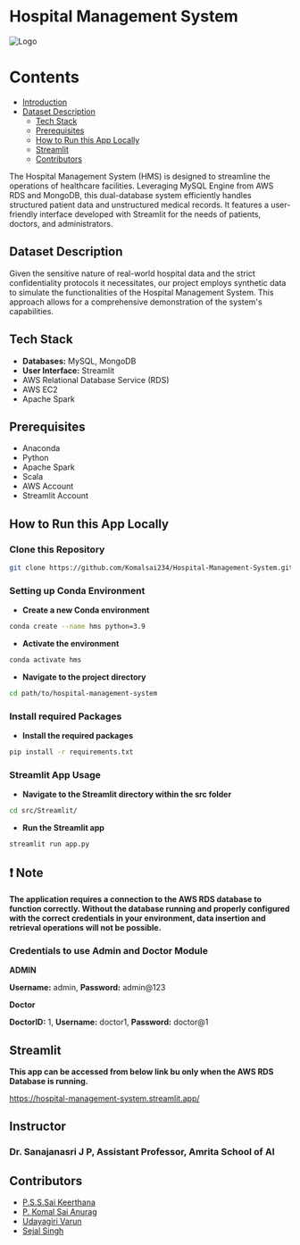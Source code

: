 
# Hospital Management System
![Logo](https://www.startlazaa.com/wp-content/uploads/hospital-management-software-hospital-management-information-software-startlazaa.png)

# Contents


- [Introduction](#Introduction)
- [Dataset Description](#DatasetDescription)
    - [Tech Stack](#tectstack)
    - [Prerequisites](#prerequisites)
    - [How to Run this App Locally](#HowtoRunthisAppLocally)
    - [Streamlit](#streamlit)
    - [Contributors](#contributors)

The Hospital Management System (HMS) is designed to streamline the operations of healthcare facilities. Leveraging MySQL Engine from AWS RDS and MongoDB, this dual-database system efficiently handles structured patient data and unstructured medical records. It features a user-friendly interface developed with Streamlit for the needs of patients, doctors, and administrators.

## Dataset Description
Given the sensitive nature of real-world hospital data
and the strict confidentiality protocols it necessitates,
our project employs synthetic data to simulate the
functionalities of the Hospital Management System. This
approach allows for a comprehensive demonstration of the
system's capabilities.


## Tech Stack
- **Databases:** MySQL, MongoDB
- **User Interface:** Streamlit 
- AWS Relational Database Service (RDS)
- AWS EC2
- Apache Spark

## Prerequisites
- Anaconda 
- Python
- Apache Spark
- Scala
- AWS Account
- Streamlit Account


## How to Run this App Locally

### Clone this Repository

```bash
git clone https://github.com/Komalsai234/Hospital-Management-System.git
```

### Setting up Conda Environment
- **Create a new Conda environment**
```bash
conda create --name hms python=3.9
```

- **Activate the environment**
```bash
conda activate hms
```

- **Navigate to the project directory**
```bash
cd path/to/hospital-management-system
```


### Install required Packages
- **Install the required packages**
```bash
pip install -r requirements.txt
```

### Streamlit App Usage
- **Navigate to the Streamlit directory within the src folder**
```bash
cd src/Streamlit/
```

- **Run the Streamlit app**
```bash
streamlit run app.py
```

## ❗ Note
**The application requires a connection to the AWS RDS database to function
correctly. Without the database running and properly configured with the correct
credentials in your environment, data insertion and retrieval operations will not be
possible.**

### Credentials to use Admin and Doctor Module

**ADMIN** 

**Username:** admin, **Password:** admin@123

**Doctor** 

**DoctorID:** 1, **Username:** doctor1, **Password:** doctor@1


## Streamlit
**This app can be accessed from below link bu only when the AWS RDS Database is running.**

https://hospital-management-system.streamlit.app/


## Instructor

### Dr. Sanajanasri J P, Assistant Professor, Amrita School of AI


## Contributors

- [P.S.S.Sai Keerthana](https://github.com/saikeerthana234)
- [P. Komal Sai Anurag](https://www.github.com/komalsai234)
- [Udayagiri Varun](https://github.com/VarunUdayagiri)
- [Sejal Singh](https://github.com/sejal923)


